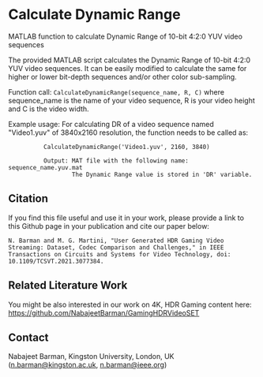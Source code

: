 # Calculate Dynamic Range
MATLAB function to calculate Dynamic Range of 10-bit 4:2:0 YUV video sequences


The provided MATLAB script calculates the Dynamic Range of 10-bit 4:2:0 YUV video sequences. It can be easily modified to calculate the same for higher or lower bit-depth sequences and/or other color sub-sampling.

Function call: 
              ``` CalculateDynamicRange(sequence_name, R, C) ```
              where sequence_name is the name of your video sequence, R is your video height and C is the video width.
              
Example usage: For calculating DR of a video sequence named "Video1.yuv" of 3840x2160 resolution, the function needs to be called as:

              CalculateDynamicRange('Video1.yuv', 2160, 3840)
              
              Output: MAT file with the following name: sequence_name.yuv.mat
                      The Dynamic Range value is stored in 'DR' variable.
        
## Citation

If you find this file useful and use it in your work, please provide a link to this Github page in your publication and cite our paper below:

`N. Barman and M. G. Martini, "User Generated HDR Gaming Video Streaming: Dataset, Codec Comparison and Challenges," in IEEE Transactions on Circuits and Systems for Video Technology, doi: 10.1109/TCSVT.2021.3077384.`

## Related Literature Work
 You might be also interested in our work on 4K, HDR Gaming content here: https://github.com/NabajeetBarman/GamingHDRVideoSET

## Contact
Nabajeet Barman, Kingston University, London, UK (n.barman@kingston.ac.uk, n.barman@ieee.org)
